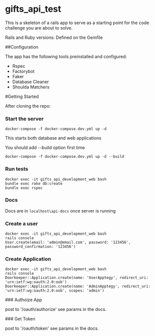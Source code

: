 # gifts_api_test

This is a skeleton of a rails app to serve as a starting point for the code challenge you are about to solve.

Rails and Ruby versions: Defined on the Gemfile

##Configuration

The app has the following tools preinstalled and configured:
  - Rspec
  - Factorybot
  - Faker
  - Database Cleaner
  - Shoulda Matchers

#Getting Started

After cloning the repo:

### Start the server

```
docker-compose -f docker-compose.dev.yml up -d
```
This starts both database and web applications

You should add --build option first time
```
docker-compose -f docker-compose.dev.yml up -d --build
```

### Run tests

```
docker exec -it gifts_api_development_web bash
bundle exec rake db:create
bundle exec rspec
```

### Docs
Docs are in `localhost\api-docs` once server is running

### Create a user
```
docker exec -it gifts_api_development_web bash
rails console
User.create(email: 'admin@email.com', password: '123456', password_confirmation: '123456')
```

### Create Application

```
docker exec -it gifts_api_development_web bash
rails console
Doorkeeper::Application.create(name: 'UserApptegy', redirect_uri: 'urn:ietf:wg:oauth:2.0:oob')
Doorkeeper::Application.create(name: 'AdminApptegy', redirect_uri: 'urn:ietf:wg:oauth:2.0:oob', scopes: 'admin')
```

### Authoize App

post to '/oauth/authorize' see params in the docs.

### Get Token

post to '/oauth/token' see params in the docs.
